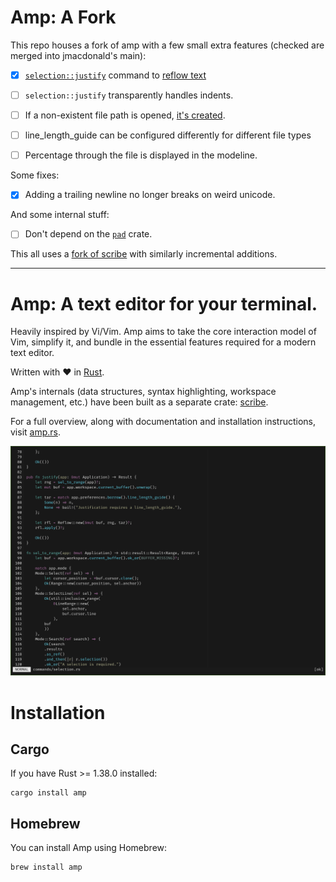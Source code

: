 # Amp: A Fork
This repo houses a fork of amp with a few small extra features (checked are
merged into jmacdonald's main):

+ [x] [`selection::justify`](https://github.com/lincolnauster/amp/tree/master)
  command to [reflow text](https://github.com/jmacdonald/amp/issues/219)

- [ ] `selection::justify` transparently handles indents.

+ [ ] If a non-existent file path is opened, [it's
  created](https://github.com/lincolnauster/amp/tree/fcreate).

+ [ ] line_length_guide can be configured differently for different file types

+ [ ] Percentage through the file is displayed in the modeline.

Some fixes:

+ [x] Adding a trailing newline no longer breaks on weird unicode.

And some internal stuff:

+ [ ] Don't depend on the [`pad`](https://github.com/ogham/rust-pad) crate.

This all uses a [fork of scribe](https://github.com/lincolnauster/scribe) with
similarly incremental additions.

---

# Amp: A text editor for your terminal.

Heavily inspired by Vi/Vim. Amp aims to take the core interaction model of Vim,
simplify it, and bundle in the essential features required for a modern text
editor.

Written with :heart: in [Rust](http://rust-lang.org).

Amp's internals (data structures, syntax highlighting, workspace management, etc.)
have been built as a separate crate: [scribe](https://github.com/jmacdonald/scribe).

For a full overview, along with documentation and installation instructions, visit [amp.rs](https://amp.rs).

![Amp screenshot](screenshot.png?raw=true "Amp")

# Installation

## Cargo

If you have Rust >= 1.38.0 installed:

```
cargo install amp
```

## Homebrew

You can install Amp using Homebrew:

```
brew install amp
```
